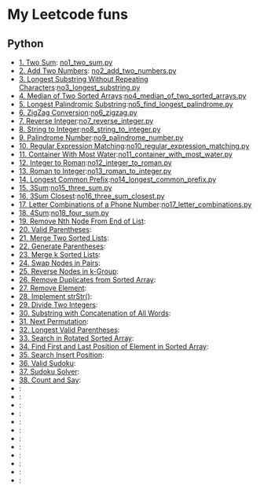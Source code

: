# My Leetcode funs

## Python
- [1. Two Sum](https://leetcode.com/problems/two-sum/): [no1_two_sum.py](no1_two_sum.py)
- [2. Add Two Numbers](https://leetcode.com/problems/add-two-numbers/): [no2_add_two_numbers.py](no2_add_two_numbers.py)
- [3. Longest Substring Without Repeating Characters](https://leetcode.com/problems/longest-substring-without-repeating-characters/):[no3_longest_substring.py](no3_longest_substring.py)
- [4. Median of Two Sorted Arrays](https://leetcode.com/problems/median-of-two-sorted-arrays/):[no4_median_of_two_sorted_arrays.py](no4_median_of_two_sorted_arrays.py)
- [5. Longest Palindromic Substring](https://leetcode.com/problems/longest-palindromic-substring/):[no5_find_longest_palindrome.py](no5_find_longest_palindrome.py)
- [6. ZigZag Conversion](https://leetcode.com/problems/zigzag-conversion/):[no6_zigzag.py](no6_zigzag.py)
- [7. Reverse Integer](https://leetcode.com/problems/reverse-integer/):[no7_reverse_integer.py](no7_reverse_integer.py)
- [8. String to Integer](https://leetcode.com/problems/string-to-integer-atoi/):[no8_string_to_integer.py](no8_string_to_integer.py)
- [9. Palindrome Number](https://leetcode.com/problems/palindrome-number/):[no9_palindrome_number.py](no9_palindrome_number.py)
- [10. Regular Expression Matching](https://leetcode.com/problems/regular-expression-matching/):[no10_regular_expression_matching.py](no10_regular_expression_matching.py)
- [11. Container With Most Water](https://leetcode.com/problems/container-with-most-water/):[no11_container_with_most_water.py](no11_container_with_most_water.py)
- [12. Integer to Roman](https://leetcode.com/problems/integer-to-roman/):[no12_integer_to_roman.py](no12_integer_to_roman.py)
- [13. Roman to Integer](https://leetcode.com/problems/roman-to-integer/):[no13_roman_to_integer.py](no13_roman_to_integer.py)
- [14. Longest Common Prefix](https://leetcode.com/problems/longest-common-prefix/):[no14_longest_common_prefix.py](no14_longest_common_prefix.py)
- [15. 3Sum](https://leetcode.com/problems/3sum/):[no15_three_sum.py](no15_three_sum.py)
- [16. 3Sum Closest](https://leetcode.com/problems/3sum-closest/):[no16_three_sum_closest.py](no16_three_sum_closest.py)
- [17. Letter Combinations of a Phone Number](https://leetcode.com/problems/letter-combinations-of-a-phone-number/):[no17_letter_combinations.py](no17_letter_combinations.py)
- [18. 4Sum](https://leetcode.com/problems/4sum/):[no18_four_sum.py](no18_four_sum.py)
- [19. Remove Nth Node From End of List](https://leetcode.com/problems/remove-nth-node-from-end-of-list/):[]()
- [20. Valid Parentheses](https://leetcode.com/problems/valid-parentheses/):[]()
- [21. Merge Two Sorted Lists](https://leetcode.com/problems/merge-two-sorted-lists/):[]()
- [22. Generate Parentheses](https://leetcode.com/problems/generate-parentheses/):[]()
- [23. Merge k Sorted Lists](https://leetcode.com/problems/merge-k-sorted-lists/):[]()
- [24. Swap Nodes in Pairs](https://leetcode.com/problems/swap-nodes-in-pairs/):[]()
- [25. Reverse Nodes in k-Group](https://leetcode.com/problems/reverse-nodes-in-k-group/):[]()
- [26. Remove Duplicates from Sorted Array](https://leetcode.com/problems/remove-duplicates-from-sorted-array/):[]()
- [27. Remove Element](https://leetcode.com/problems/remove-element/):[]()
- [28. Implement strStr()](https://leetcode.com/problems/implement-strstr/):[]()
- [29. Divide Two Integers](https://leetcode.com/problems/divide-two-integers/):[]()
- [30. Substring with Concatenation of All Words](https://leetcode.com/problems/substring-with-concatenation-of-all-words/):[]()
- [31. Next Permutation](https://leetcode.com/problems/next-permutation/):[]()
- [32. Longest Valid Parentheses](https://leetcode.com/problems/longest-valid-parentheses/):[]()
- [33. Search in Rotated Sorted Array](https://leetcode.com/problems/search-in-rotated-sorted-array/):[]()
- [34. Find First and Last Position of Element in Sorted Array](https://leetcode.com/problems/find-first-and-last-position-of-element-in-sorted-array/):[]()
- [35. Search Insert Position](https://leetcode.com/problems/search-insert-position/):[]()
- [36. Valid Sudoku](https://leetcode.com/problems/valid-sudoku/):[]()
- [37. Sudoku Solver](https://leetcode.com/problems/sudoku-solver/):[]()
- [38. Count and Say](https://leetcode.com/problems/count-and-say/):[]()
- []():[]()
- []():[]()
- []():[]()
- []():[]()
- []():[]()
- []():[]()
- []():[]()
- []():[]()
- []():[]()
- []():[]()
- []():[]()
- []():[]()